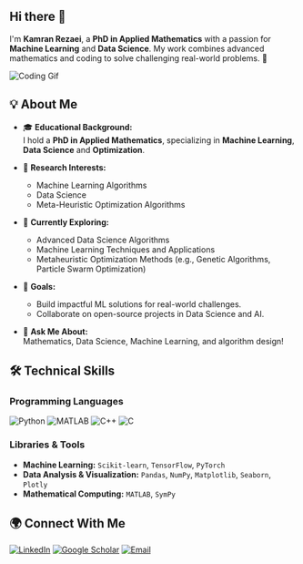 ## Hi there 👋


I'm **Kamran Rezaei**, a **PhD in Applied Mathematics** with a passion for **Machine Learning** and **Data Science**. My work combines advanced mathematics and coding to solve challenging real-world problems. 🚀

![Coding Gif](https://media.giphy.com/media/836HiJc7pgzy8iNXCn/giphy.gif)

## 💡 **About Me**

- 🎓 **Educational Background:**  
  I hold a **PhD in Applied Mathematics**, specializing in **Machine Learning**, **Data Science** and **Optimization**.

- 🔭 **Research Interests:**  
  - Machine Learning Algorithms
  - Data Science
  - Meta-Heuristic Optimization Algorithms 

- 🌱 **Currently Exploring:**  
  - Advanced Data Science Algorithms  
  - Machine Learning Techniques and Applications  
  - Metaheuristic Optimization Methods (e.g., Genetic Algorithms, Particle Swarm Optimization)
 
- 🎯 **Goals:**  
  - Build impactful ML solutions for real-world challenges.  
  - Collaborate on open-source projects in Data Science and AI.
 
- 💬 **Ask Me About:**  
  Mathematics, Data Science, Machine Learning, and algorithm design!

## 🛠️ **Technical Skills**

### **Programming Languages**
![Python](https://img.shields.io/badge/Python-3776AB?style=for-the-badge&logo=python&logoColor=white)
![MATLAB](https://img.shields.io/badge/MATLAB-0076A8?style=for-the-badge&logo=mathworks&logoColor=white)
![C++](https://img.shields.io/badge/C++-00599C?style=for-the-badge&logo=cplusplus&logoColor=white)
![C](https://img.shields.io/badge/C-00599C?style=for-the-badge&logo=c&logoColor=white)

### **Libraries & Tools**
- **Machine Learning:** `Scikit-learn`, `TensorFlow`, `PyTorch`
- **Data Analysis & Visualization:** `Pandas`, `NumPy`, `Matplotlib`, `Seaborn`, `Plotly`
- **Mathematical Computing:** `MATLAB`, `SymPy`

## 🌍 **Connect With Me**

[![LinkedIn](https://img.shields.io/badge/LinkedIn-%230077B5.svg?style=for-the-badge&logo=linkedin&logoColor=white)](https://linkedin.com/in/kamran-rezaei90)
[![Google Scholar](https://img.shields.io/badge/Google_Scholar-%234285F4.svg?style=for-the-badge&logo=googlescholar&logoColor=white)](https://scholar.google.com/citations?user=4oai4AUAAAAJ&hl=en)
[![Email](https://img.shields.io/badge/Email-D14836?style=for-the-badge&logo=gmail&logoColor=white)](mailto:kamran.rezaei6990@gmail.com)

